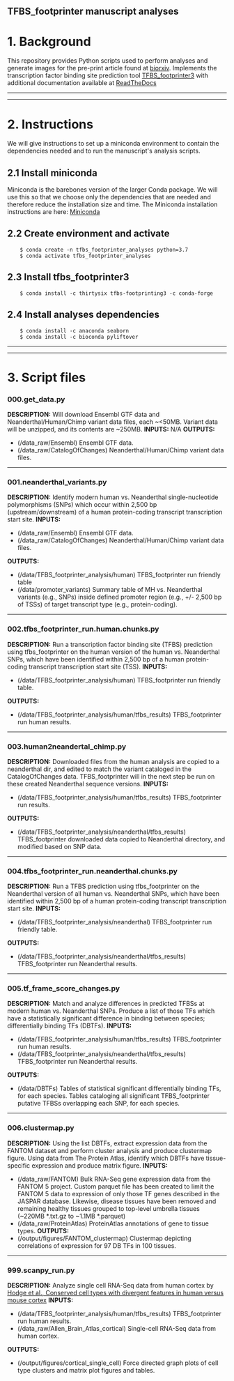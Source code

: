 

## TFBS_footprinter manuscript analyses

# 1. Background
This repository provides Python scripts used to perform analyses and generate images for the pre-print article found at [biorxiv](https://www.biorxiv.org/content/10.1101/2020.09.04.282749v2).
Implements the transcription factor binding site prediction tool [TFBS_footprinter3](https://github.com/thirtysix/TFBS_footprinting3) with additional documentation available at [ReadTheDocs](https://tfbs-footprinting.readthedocs.io/en/latest/index.html)

---
---
# 2. Instructions
We will give instructions to set up a miniconda environment to contain the dependencies needed and to run the manuscript's analysis scripts.

## 2.1 Install miniconda
Miniconda is the barebones version of the larger Conda package. We will use this so that we choose only the dependencies that are needed and therefore reduce the installation size and time. The Miniconda installation instructions are here: [Miniconda](https://docs.conda.io/en/latest/miniconda.html)

## 2.2 Create environment and activate
```
    $ conda create -n tfbs_footprinter_analyses python=3.7
    $ conda activate tfbs_footprinter_analyses
```

## 2.3 Install tfbs_footprinter3
```
    $ conda install -c thirtysix tfbs-footprinting3 -c conda-forge
```

## 2.4 Install analyses dependencies
```
    $ conda install -c anaconda seaborn
    $ conda install -c bioconda pyliftover
```

---
---
# 3. Script files
### __000.get_data.py__
**DESCRIPTION:** 
Will download Ensembl GTF data and Neanderthal/Human/Chimp variant data files, each ~<50MB. Variant data will be unzipped, and its contents are ~250MB.
__INPUTS:__ N/A
__OUTPUTS:__
* (/data_raw/Ensembl) Ensembl GTF data.
* (/data_raw/CatalogOfChanges) Neanderthal/Human/Chimp variant data files.

---
### __001.neanderthal_variants.py__
**DESCRIPTION:** 
Identify modern human vs. Neanderthal single-nucleotide polymorphisms (SNPs) which occur within 2,500 bp (upstream/downstream) of a human protein-coding transcript transcription start site.
__INPUTS:__
- (/data_raw/Ensembl) Ensembl GTF data.
- (/data_raw/CatalogOfChanges) Neanderthal/Human/Chimp variant data files.

__OUTPUTS:__
* (/data/TFBS_footprinter_analysis/human) TFBS_footprinter run friendly table 
* (/data/promoter_variants) Summary table of MH vs. Neanderthal variants (e.g., SNPs) inside defined promoter region (e.g., +/- 2,500 bp of TSSs) of target transcript type  (e.g., protein-coding).

---
### __002.tfbs_footprinter_run.human.chunks.py__
**DESCRIPTION:** 
Run a transcription factor binding site (TFBS) prediction using tfbs_footprinter on the human version of the human vs. Neanderthal SNPs, which have been identified within 2,500 bp of a human protein-coding transcript transcription start site (TSS).
__INPUTS:__
* (/data/TFBS_footprinter_analysis/human) TFBS_footprinter run friendly table.

__OUTPUTS:__
* (/data/TFBS_footprinter_analysis/human/tfbs_results) TFBS_footprinter run human results.

---
### __003.human2neandertal_chimp.py__
**DESCRIPTION:** 
Downloaded files from the human analysis are copied to a neanderthal dir, and edited to match the variant cataloged in the CatalogOfChanges data. TFBS_footprinter will in the next step be run on these created Neanderthal sequence versions.
__INPUTS:__
* (/data/TFBS_footprinter_analysis/human/tfbs_results) TFBS_footprinter run results.

__OUTPUTS:__
* (/data/TFBS_footprinter_analysis/neanderthal/tfbs_results) TFBS_footprinter downloaded data copied to Neanderthal directory, and modified based on SNP data.

---
### __004.tfbs_footprinter_run.neanderthal.chunks.py__
**DESCRIPTION:** 
Run a TFBS prediction using tfbs_footprinter on the Neanderthal version of all human vs. Neanderthal SNPs, which have been identified within 2,500 bp of a human protein-coding transcript transcription start site.
__INPUTS:__
* (/data/TFBS_footprinter_analysis/neanderthal) TFBS_footprinter run friendly table.

__OUTPUTS:__
* (/data/TFBS_footprinter_analysis/neanderthal/tfbs_results) TFBS_footprinter run Neanderthal results.

---
### __005.tf_frame_score_changes.py__
**DESCRIPTION:** 
Match and analyze differences in predicted TFBSs at modern human vs. Neanderthal SNPs. Produce a list of those TFs which have a statistically significant difference in binding between species; differentially binding TFs (DBTFs).
__INPUTS:__
* (/data/TFBS_footprinter_analysis/human/tfbs_results) TFBS_footprinter run human results.
* (/data/TFBS_footprinter_analysis/neanderthal/tfbs_results) TFBS_footprinter run Neanderthal results.

__OUTPUTS:__
* (/data/DBTFs) Tables of statistical significant differentially binding TFs, for each species.  Tables cataloging all significant TFBS_footprinter putative TFBSs overlapping each SNP, for each species.

---
### __006.clustermap.py__
**DESCRIPTION:** 
Using the list DBTFs, extract expression data from the FANTOM dataset and perform cluster analysis and produce clustermap figure. Using data from The Protein Atlas, identify which DBTFs have tissue-specific expression and produce matrix figure.
__INPUTS:__
* (/data_raw/FANTOM) Bulk RNA-Seq gene expression data from the FANTOM 5 project.  Custom parquet file has been created to limit the FANTOM 5 data to expression of only those TF genes described in the JASPAR database.  Likewise, disease tissues have been removed and remaining healthy tissues grouped to top-level umbrella tissues (\~220MB \*.txt.gz to \~1.1MB \*.parquet)
* (/data_raw/ProteinAtlas) ProteinAtlas annotations of gene to tissue types.
__OUTPUTS:__
* (/output/figures/FANTOM_clustermap) Clustermap depicting correlations of expression for 97 DB TFs in 100 tissues. 

---
### __999.scanpy_run.py__
**DESCRIPTION:** 
Analyze single cell RNA-Seq data from human cortex by [Hodge et al., Conserved cell types with divergent features in human versus mouse cortex](https://www.nature.com/articles/s41586-019-1506-7)
__INPUTS:__
* (/data/TFBS_footprinter_analysis/human/tfbs_results) TFBS_footprinter run human results.
* (/data_raw/Allen_Brain_Atlas_cortical) Single-cell RNA-Seq data from human cortex.

__OUTPUTS:__
* (/output/figures/cortical_single_cell) Force directed graph plots of cell type clusters and matrix plot figures and tables.